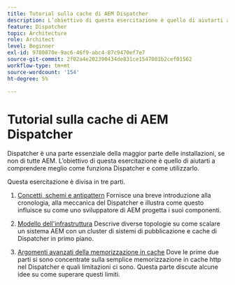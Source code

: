 ```yaml
---
title: Tutorial sulla cache di AEM Dispatcher
description: L’obiettivo di questa esercitazione è quello di aiutarti a comprendere meglio come funziona Dispatcher e come utilizzarlo.
feature: Dispatcher
topic: Architecture
role: Architect
level: Beginner
exl-id: 9780870e-9ac6-46f9-abc4-87c9470ef7e7
source-git-commit: 2f02a4e202390434de831ce1547001b2cef01562
workflow-type: tm+mt
source-wordcount: '154'
ht-degree: 5%

---
```


# Tutorial sulla cache di AEM Dispatcher

Dispatcher è una parte essenziale della maggior parte delle installazioni, se non di tutte AEM. L’obiettivo di questa esercitazione è quello di aiutarti a comprendere meglio come funziona Dispatcher e come utilizzarlo.

Questa esercitazione è divisa in tre parti.

1. [Concetti, schemi e antipattern](chapter-1.md)
Fornisce una breve introduzione alla cronologia, alla meccanica del Dispatcher e illustra come questo influisce su come uno sviluppatore di AEM progetta i suoi componenti.

1. [Modello dell&#39;infrastruttura](chapter-2.md)
Descrive diverse topologie su come scalare un sistema AEM con un cluster di sistemi di pubblicazione e cache di Dispatcher in primo piano.

1. [Argomenti avanzati della memorizzazione in cache](chapter-3.md)
Dove le prime due parti si sono concentrate sulla semplice memorizzazione in cache http nel Dispatcher e quali limitazioni ci sono. Questa parte discute alcune idee su come superare questi limiti.
